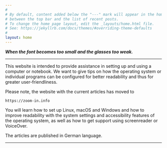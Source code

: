 ```yaml
---
#
# By default, content added below the "---" mark will appear in the home page
# between the top bar and the list of recent posts.
# To change the home page layout, edit the _layouts/home.html file.
# See: https://jekyllrb.com/docs/themes/#overriding-theme-defaults
#
layout: home
---
```




***When the font becomes too small and the glasses too weak.***

___

This website is intended to provide assistance in setting up and using a computer or notebook. We want to give tips on how the operating system or individual programs can be configured for better readability and thus for greater user-friendliness.
 
Please note, the website with the current articles has moved to

    https://zoom-in.info

You will learn how to set up Linux, macOS and Windows and how to improve readability with the system settings and accessibility features of the operating system, as well as how to get support using screenreader or VoiceOver.

The articles are published in German language.

___




